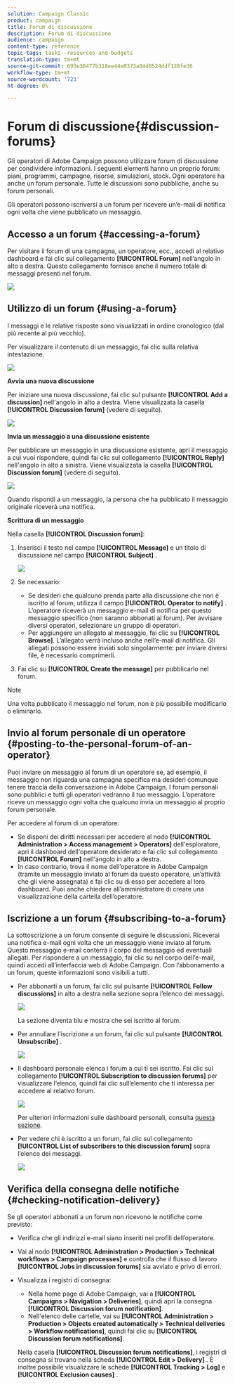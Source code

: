 ```yaml
---
solution: Campaign Classic
product: campaign
title: Forum di discussione
description: Forum di discussione
audience: campaign
content-type: reference
topic-tags: tasks--resources-and-budgets
translation-type: tm+mt
source-git-commit: 693e38477b318ee44e0373a04d8524ddf128fe36
workflow-type: tm+mt
source-wordcount: '723'
ht-degree: 0%

---
```



# Forum di discussione{#discussion-forums}

Gli operatori di Adobe Campaign possono utilizzare forum di discussione per condividere informazioni. I seguenti elementi hanno un proprio forum: piani, programmi, campagne, risorse, simulazioni, stock. Ogni operatore ha anche un forum personale. Tutte le discussioni sono pubbliche, anche su forum personali.

Gli operatori possono iscriversi a un forum per ricevere un’e-mail di notifica ogni volta che viene pubblicato un messaggio.

## Accesso a un forum {#accessing-a-forum}

Per visitare il forum di una campagna, un operatore, ecc., accedi al relativo dashboard e fai clic sul collegamento **[!UICONTROL Forum]** nell’angolo in alto a destra. Questo collegamento fornisce anche il numero totale di messaggi presenti nel forum.

![](assets/mrm_forum_access_link.png)

## Utilizzo di un forum {#using-a-forum}

I messaggi e le relative risposte sono visualizzati in ordine cronologico (dal più recente al più vecchio).

Per visualizzare il contenuto di un messaggio, fai clic sulla relativa intestazione.

![](assets/mrm_forum_expand_msg.png)

**Avvia una nuova discussione**

Per iniziare una nuova discussione, fai clic sul pulsante **[!UICONTROL Add a discussion]** nell&#39;angolo in alto a destra. Viene visualizzata la casella **[!UICONTROL Discussion forum]** (vedere di seguito).

![](assets/mrm_forum_new_thread.png)

**Invia un messaggio a una discussione esistente**

Per pubblicare un messaggio in una discussione esistente, apri il messaggio a cui vuoi rispondere, quindi fai clic sul collegamento **[!UICONTROL Reply]** nell&#39;angolo in alto a sinistra. Viene visualizzata la casella **[!UICONTROL Discussion forum]** (vedere di seguito).

![](assets/mrm_forum_answer_msg.png)

Quando rispondi a un messaggio, la persona che ha pubblicato il messaggio originale riceverà una notifica.

**Scrittura di un messaggio**

Nella casella **[!UICONTROL Discussion forum]**:

1. Inserisci il testo nel campo **[!UICONTROL Message]** e un titolo di discussione nel campo **[!UICONTROL Subject]** .

   ![](assets/mrm_forum_edit_msg.png)

1. Se necessario:

   * Se desideri che qualcuno prenda parte alla discussione che non è iscritto al forum, utilizza il campo **[!UICONTROL Operator to notify]** . L’operatore riceverà un messaggio e-mail di notifica per questo messaggio specifico (non saranno abbonati al forum). Per avvisare diversi operatori, selezionare un gruppo di operatori.
   * Per aggiungere un allegato al messaggio, fai clic su **[!UICONTROL Browse]**. L’allegato verrà incluso anche nell’e-mail di notifica. Gli allegati possono essere inviati solo singolarmente: per inviare diversi file, è necessario comprimerli.

1. Fai clic su **[!UICONTROL Create the message]** per pubblicarlo nel forum.

>[!NOTE]
>
>Una volta pubblicato il messaggio nel forum, non è più possibile modificarlo o eliminarlo.

## Invio al forum personale di un operatore {#posting-to-the-personal-forum-of-an-operator}

Puoi inviare un messaggio al forum di un operatore se, ad esempio, il messaggio non riguarda una campagna specifica ma desideri comunque tenere traccia della conversazione in Adobe Campaign. I forum personali sono pubblici e tutti gli operatori vedranno il tuo messaggio. L’operatore riceve un messaggio ogni volta che qualcuno invia un messaggio al proprio forum personale.

Per accedere al forum di un operatore:

* Se disponi dei diritti necessari per accedere al nodo **[!UICONTROL Administration > Access management > Operators]** dell&#39;esploratore, apri il dashboard dell&#39;operatore desiderato e fai clic sul collegamento **[!UICONTROL Forum]** nell&#39;angolo in alto a destra.
* In caso contrario, trova il nome dell’operatore in Adobe Campaign (tramite un messaggio inviato al forum da questo operatore, un’attività che gli viene assegnata) e fai clic su di esso per accedere al loro dashboard. Puoi anche chiedere all’amministratore di creare una visualizzazione della cartella dell’operatore.

## Iscrizione a un forum {#subscribing-to-a-forum}

La sottoscrizione a un forum consente di seguire le discussioni. Riceverai una notifica e-mail ogni volta che un messaggio viene inviato al forum. Questo messaggio e-mail conterrà il corpo del messaggio ed eventuali allegati. Per rispondere a un messaggio, fai clic su nel corpo dell’e-mail, quindi accedi all’interfaccia web di Adobe Campaign. Con l’abbonamento a un forum, queste informazioni sono visibili a tutti.

* Per abbonarti a un forum, fai clic sul pulsante **[!UICONTROL Follow discussions]** in alto a destra nella sezione sopra l’elenco dei messaggi.

   ![](assets/mrm_forum_subscribe.png)

   La sezione diventa blu e mostra che sei iscritto al forum.

* Per annullare l’iscrizione a un forum, fai clic sul pulsante **[!UICONTROL Unsubscribe]** .

   ![](assets/mrm_forum_unsubscribe.png)

* Il dashboard personale elenca i forum a cui ti sei iscritto. Fai clic sul collegamento **[!UICONTROL Subscription to discussion forums]** per visualizzare l’elenco, quindi fai clic sull’elemento che ti interessa per accedere al relativo forum.

   ![](assets/platform_dashboard_operator_subscr_forums.png)

   Per ulteriori informazioni sulle dashboard personali, consulta [questa sezione](../../platform/using/access-management-operators.md).

* Per vedere chi è iscritto a un forum, fai clic sul collegamento **[!UICONTROL List of subscribers to this discussion forum]** sopra l’elenco dei messaggi.

   ![](assets/mrm_forum_subscribers.png)

## Verifica della consegna delle notifiche {#checking-notification-delivery}

Se gli operatori abbonati a un forum non ricevono le notifiche come previsto:

* Verifica che gli indirizzi e-mail siano inseriti nei profili dell’operatore.
* Vai al nodo **[!UICONTROL Administration > Production > Technical workflows > Campaign processes]** e controlla che il flusso di lavoro **[!UICONTROL Jobs in discussion forums]** sia avviato e privo di errori.
* Visualizza i registri di consegna:

   * Nella home page di Adobe Campaign, vai a **[!UICONTROL Campaigns > Navigation > Deliveries]**, quindi apri la consegna **[!UICONTROL Discussion forum notification]**.
   * Nell&#39;elenco delle cartelle, vai su **[!UICONTROL Administration > Production > Objects created automatically > Technical deliveries > Workflow notifications]**, quindi fai clic su **[!UICONTROL Discussion forum notifications]**.

   Nella casella **[!UICONTROL Discussion forum notifications]**, i registri di consegna si trovano nella scheda **[!UICONTROL Edit > Delivery]** . È inoltre possibile visualizzare le schede **[!UICONTROL Tracking > Log]** e **[!UICONTROL Exclusion causes]** .

